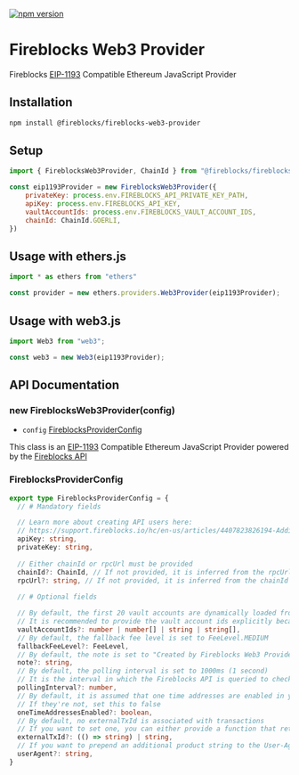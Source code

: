 [![npm version](https://badge.fury.io/js/@fireblocks%2Ffireblocks-web3-provider.svg)](https://badge.fury.io/js/@fireblocks%2Ffireblocks-web3-provider)

# Fireblocks Web3 Provider

Fireblocks [EIP-1193](https://eips.ethereum.org/EIPS/eip-1193) Compatible Ethereum JavaScript Provider

## Installation
```bash
npm install @fireblocks/fireblocks-web3-provider
```

## Setup
```js
import { FireblocksWeb3Provider, ChainId } from "@fireblocks/fireblocks-web3-provider";

const eip1193Provider = new FireblocksWeb3Provider({
    privateKey: process.env.FIREBLOCKS_API_PRIVATE_KEY_PATH,
    apiKey: process.env.FIREBLOCKS_API_KEY,
    vaultAccountIds: process.env.FIREBLOCKS_VAULT_ACCOUNT_IDS,
    chainId: ChainId.GOERLI,
})
```

## Usage with ethers.js
```js
import * as ethers from "ethers"

const provider = new ethers.providers.Web3Provider(eip1193Provider);
```

## Usage with web3.js
```js
import Web3 from "web3";

const web3 = new Web3(eip1193Provider);
```

## API Documentation

### new FireblocksWeb3Provider(config)

- `config` [FireblocksProviderConfig](#FireblocksProviderConfig)

This class is an [EIP-1193](https://eips.ethereum.org/EIPS/eip-1193) Compatible Ethereum JavaScript Provider powered by the [Fireblocks API](https://docs.fireblocks.com/api/)

### FireblocksProviderConfig

```ts
export type FireblocksProviderConfig = {
  // # Mandatory fields

  // Learn more about creating API users here: 
  // https://support.fireblocks.io/hc/en-us/articles/4407823826194-Adding-new-API-users
  apiKey: string,
  privateKey: string,
  
  // Either chainId or rpcUrl must be provided
  chainId?: ChainId, // If not provided, it is inferred from the rpcUrl
  rpcUrl?: string, // If not provided, it is inferred from the chainId
  
  // # Optional fields

  // By default, the first 20 vault accounts are dynamically loaded from the Fireblocks API
  // It is recommended to provide the vault account ids explicitly because it helps avoid unnecessary API calls
  vaultAccountIds?: number | number[] | string | string[],
  // By default, the fallback fee level is set to FeeLevel.MEDIUM
  fallbackFeeLevel?: FeeLevel,
  // By default, the note is set to "Created by Fireblocks Web3 Provider"
  note?: string,
  // By default, the polling interval is set to 1000ms (1 second)
  // It is the interval in which the Fireblocks API is queried to check the status of transactions
  pollingInterval?: number,
  // By default, it is assumed that one time addresses are enabled in your workspace
  // If they're not, set this to false
  oneTimeAddressesEnabled?: boolean,
  // By default, no externalTxId is associated with transactions
  // If you want to set one, you can either provide a function that returns a string, or provide a string directly
  externalTxId?: (() => string) | string,
  // If you want to prepend an additional product string to the User-Agent header, you can provide it here
  userAgent?: string,
}
```
